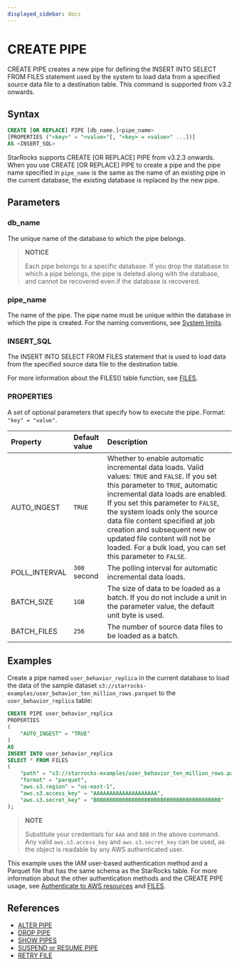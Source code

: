 ```yaml
---
displayed_sidebar: docs
---
```


# CREATE PIPE

CREATE PIPE creates a new pipe for defining the INSERT INTO SELECT FROM FILES statement used by the system to load data from a specified source data file to a destination table. This command is supported from v3.2 onwards.

## Syntax

```SQL
CREATE [OR REPLACE] PIPE [db_name.]<pipe_name> 
[PROPERTIES ("<key>" = "<value>"[, "<key> = <value>" ...])]
AS <INSERT_SQL>
```

StarRocks supports CREATE [OR REPLACE] PIPE from v3.2.3 onwards. When you use CREATE [OR REPLACE] PIPE to create a pipe and the pipe name specified in `pipe_name` is the same as the name of an existing pipe in the current database, the existing database is replaced by the new pipe.

## Parameters

### db_name

The unique name of the database to which the pipe belongs.

> **NOTICE**
>
> Each pipe belongs to a specific database. If you drop the database to which a pipe belongs, the pipe is deleted along with the database, and cannot be recovered even if the database is recovered.

### pipe_name

The name of the pipe. The pipe name must be unique within the database in which the pipe is created. For the naming conventions, see [System limits](../../../System_limit.md).

### INSERT_SQL

The INSERT INTO SELECT FROM FILES statement that is used to load data from the specified source data file to the destination table.

For more information about the FILES() table function, see [FILES](../../../sql-functions/table-functions/files.md).

### PROPERTIES

A set of optional parameters that specify how to execute the pipe. Format: `"key" = "value"`.

| Property      | Default value | Description                                                  |
| :------------ | :------------ | :----------------------------------------------------------- |
| AUTO_INGEST   | `TRUE`        | Whether to enable automatic incremental data loads. Valid values: `TRUE` and `FALSE`. If you set this parameter to `TRUE`, automatic incremental data loads are enabled. If you set this parameter to `FALSE`, the system loads only the source data file content specified at job creation and subsequent new or updated file content will not be loaded. For a bulk load, you can set this parameter to `FALSE`. |
| POLL_INTERVAL | `300` second | The polling interval for automatic incremental data loads.   |
| BATCH_SIZE    | `1GB`         | The size of data to be loaded as a batch. If you do not include a unit in the parameter value, the default unit byte is used. |
| BATCH_FILES   | `256`         | The number of source data files to be loaded as a batch.     |

## Examples

Create a pipe named `user_behavior_replica` in the current database to load the data of the sample dataset `s3://starrocks-examples/user_behavior_ten_million_rows.parquet` to the `user_behavior_replica` table:

```SQL
CREATE PIPE user_behavior_replica
PROPERTIES
(
    "AUTO_INGEST" = "TRUE"
)
AS
INSERT INTO user_behavior_replica
SELECT * FROM FILES
(
    "path" = "s3://starrocks-examples/user_behavior_ten_million_rows.parquet",
    "format" = "parquet",
    "aws.s3.region" = "us-east-1",
    "aws.s3.access_key" = "AAAAAAAAAAAAAAAAAAAA",
    "aws.s3.secret_key" = "BBBBBBBBBBBBBBBBBBBBBBBBBBBBBBBBBBBBBBBB"
); 
```

> **NOTE**
>
> Substitute your credentials for `AAA` and `BBB` in the above command. Any valid `aws.s3.access_key` and `aws.s3.secret_key` can be used, as the object is readable by any AWS authenticated user.

This example uses the IAM user-based authentication method and a Parquet file that has the same schema as the StarRocks table. For more information about the other authentication methods and the CREATE PIPE usage, see [Authenticate to AWS resources](../../../../integrations/authenticate_to_aws_resources.md) and [FILES](../../../sql-functions/table-functions/files.md).

## References

- [ALTER PIPE](ALTER_PIPE.md)
- [DROP PIPE](DROP_PIPE.md)
- [SHOW PIPES](SHOW_PIPES.md)
- [SUSPEND or RESUME PIPE](SUSPEND_or_RESUME_PIPE.md)
- [RETRY FILE](RETRY_FILE.md)
